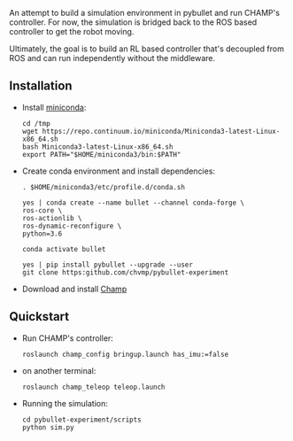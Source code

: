 An attempt to build a simulation environment in pybullet and run CHAMP's controller. For now, the simulation is bridged back to the ROS based controller to get the robot moving. 

Ultimately, the goal is to build an RL based controller that's decoupled from ROS and can run independently without the middleware.

## Installation

- Install [miniconda](https://docs.conda.io/en/latest/miniconda.html):
    ```
    cd /tmp
    wget https://repo.continuum.io/miniconda/Miniconda3-latest-Linux-x86_64.sh
    bash Miniconda3-latest-Linux-x86_64.sh  
    export PATH="$HOME/miniconda3/bin:$PATH"
    ```

- Create conda environment and install dependencies:

    ```
    . $HOME/miniconda3/etc/profile.d/conda.sh

    yes | conda create --name bullet --channel conda-forge \
    ros-core \
    ros-actionlib \
    ros-dynamic-reconfigure \
    python=3.6 

    conda activate bullet

    yes | pip install pybullet --upgrade --user
    git clone https:github.com/chvmp/pybullet-experiment

    ```

- Download and install [Champ](https://github.com/chvmp/champ)

## Quickstart

- Run CHAMP's controller:

    ```
    roslaunch champ_config bringup.launch has_imu:=false
    ```

- on another terminal:

    ```
    roslaunch champ_teleop teleop.launch
    ```

- Running the simulation:

    ```
    cd pybullet-experiment/scripts
    python sim.py
    ```